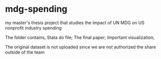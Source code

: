 # mdg-spending
my master's thesis project that studies the impact of UN MDG on US nonprofit industry spending

The folder contains,
Stata do file;
The final paper;
Important visualization;

The original dataset is not uploaded since we are not authorized the share outside of the team

